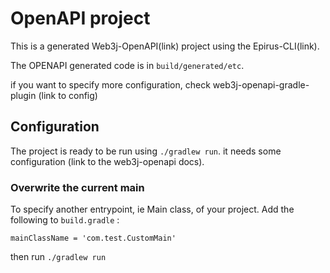 # OpenAPI project
This is a generated Web3j-OpenAPI(link) project using the Epirus-CLI(link).

The OPENAPI generated code is in `build/generated/etc`. 

if you want to specify more configuration,
check web3j-openapi-gradle-plugin (link to config)
## Configuration
The project is ready to be run using `./gradlew run`.
it needs some configuration (link to the web3j-openapi docs).

### Overwrite the current main
To specify another entrypoint, ie Main class, of your project.
Add the following to `build.gradle` :
```shell script
mainClassName = 'com.test.CustomMain'
```

then run `./gradlew run`

